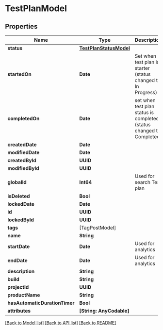 # TestPlanModel

## Properties
Name | Type | Description | Notes
------------ | ------------- | ------------- | -------------
**status** | [**TestPlanStatusModel**](TestPlanStatusModel.md) |  | 
**startedOn** | **Date** | Set when test plan is starter (status changed to: In Progress) | [optional] 
**completedOn** | **Date** | set when test plan status is completed (status changed to: Completed) | [optional] 
**createdDate** | **Date** |  | [optional] 
**modifiedDate** | **Date** |  | [optional] 
**createdById** | **UUID** |  | 
**modifiedById** | **UUID** |  | [optional] 
**globalId** | **Int64** | Used for search Test plan | 
**isDeleted** | **Bool** |  | 
**lockedDate** | **Date** |  | [optional] 
**id** | **UUID** |  | 
**lockedById** | **UUID** |  | [optional] 
**tags** | [TagPostModel] |  | [optional] 
**name** | **String** |  | 
**startDate** | **Date** | Used for analytics | [optional] 
**endDate** | **Date** | Used for analytics | [optional] 
**description** | **String** |  | [optional] 
**build** | **String** |  | [optional] 
**projectId** | **UUID** |  | 
**productName** | **String** |  | [optional] 
**hasAutomaticDurationTimer** | **Bool** |  | [optional] 
**attributes** | **[String: AnyCodable]** |  | 

[[Back to Model list]](../README.md#documentation-for-models) [[Back to API list]](../README.md#documentation-for-api-endpoints) [[Back to README]](../README.md)


